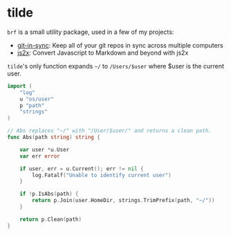 # tilde # 

`brf` is a small utility package, used in a few of my projects: 

- [git-in-sync](https://github.com/jychri/git-in-sync): Keep all of
  your git repos in sync across multiple computers
- [js2x](https://github.com/jychri/js2x): Convert Javascript to Markdown and beyond with js2x

`tilde`'s only function expands `~/` to `/Users/$user` where $user is
the current user.

```go
import (
	"log"
	u "os/user"
	p "path"
	"strings"
)

// Abs replaces "~/" with "/User/$user/" and returns a clean path.
func Abs(path string) string {

	var user *u.User
	var err error

	if user, err = u.Current(); err != nil {
		log.Fatalf("Unable to identify current user")
	}

	if !p.IsAbs(path) {
		return p.Join(user.HomeDir, strings.TrimPrefix(path, "~/"))
	}

	return p.Clean(path)
}
```
